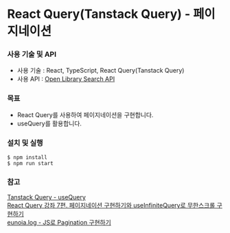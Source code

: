# React Query(Tanstack Query) - 페이지네이션

### 사용 기술 및 API

- 사용 기술 : React, TypeScript, React Query(Tanstack Query)
- 사용 API : <a href='https://openlibrary.org/dev/docs/api/search'>Open Library Search API</a>

### 목표

- React Query를 사용하여 페이지네이션을 구현합니다.
- useQuery를 활용합니다.

### 설치 및 실행

```
$ npm install
$ npm run start
```

### 참고

<a href='https://tanstack.com/query/latest/docs/framework/react/reference/useQuery'>Tanstack Query - useQuery</a><br />
<a href='https://mycodings.fly.dev/blog/2023-09-24-react-query-paginated-query-and-infinite-query'>React Query 강좌 7편. 페이지네이션 구현하기와 useInfiniteQuery로 무한스크롤 구현하기</a><br />
<a href='https://velog.io/@eunoia/JS%EB%A1%9C-Pagination-%EA%B5%AC%ED%98%84%ED%95%98%EA%B8%B0'>eunoia.log - JS로 Pagination 구현하기</a>
